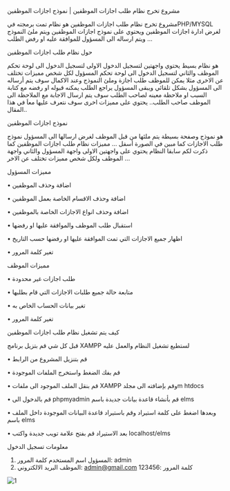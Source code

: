 مشروع تخرج نظام طلب اجازات الموظفين |  نموذج اجازات الموظفين

مشروع تخرج نظام طلب اجازات الموظفين هو نظام تمت برمجته فيPHP/MYSQL لغرض ادارة اجازات الموظفين ويحتوي على نموذج اجازات الموظفين ويتم ملئ النموذج ويتم ارساله الى المسؤول للموافقة عليه او رفض الطلب …

حول نظام طلب اجازات الموظفين

هو نظام بسيط يحتوي واجهتين لتسجيل الدخول الاولى لتسجيل الدخول الى لوحة تحكم الموظف والثاني لتسجيل الدخول الى لوحة تحكم المسؤول لكل شخص مميزات تختلف عن الاخرى مثلا يمكن للموظف طلب اجازة وملئ النموذج 
وعند الاكمال سوف يتم أرساله الى المسؤول بشكل تلقائي ويبقى المسؤول يراجع الطلب يمكنه قبوله او رفضه مع كتابة السبب او ملاحظة معينه لصاحب الطلب سوف يتم ارسال الاجابة
مع الملاحظة الى الموظف صاحب الطلب.. يحتوي على مميزات اخرى سوف نتعرف عليها معاَ في هذا المقال..


نموذج اجازات الموظفين

هو نموذج وصفحة بسيطة يتم ملئها من قبل الموظف لغرض ارسالها الى المسؤول نموذج طلب الاجازات كما مبين في الصورة أسفل …
مميزات نظام طلب اجازات الموظفين
كما ذكرت لكم سابقا النظام يحتوي على واجهتين الاولى واجهة المسؤول والثاني واجهة الموظف ولكل شخص مميزات تختلف عن الاخر …


مميزات المسؤول

•	اضافة وحذف الموظفين

•	اضافة وحذف الاقسام الخاصة بعمل الموظفين

•	اضافة وحذف انواع الاجازات الخاصة بالموظفين

•	استقبال طلب الموظف والموافقة عليها او رفضها

•	اظهار جميع الاجازات التي تمت الموافقة عليها او رفضها حسب التاريخ

•	تغير كلمة المرور

مميزات الموظف

•	طلب اجازات غير محدودة

•	متابعة حالة جميع طلبات الاجازات التي قام بطلبها

•	تغير بيانات الحساب الخاص به

•	تغير كلمة المرور


كيف يتم تشغيل نظام طلب اجازات الموظفين

قبل كل شي قم بتزيل برنامج XAMPP لستطيع تشغيل النظام والعمل عليه

•	قم بتنزيل المشروع من الرابط 

•	قم بفك الضغط واستخرج الملفات الموجودة

•	قم بنقل الملف الموجود الى ملفات XAMPP وقم بإضافته الى مجلدm htdocs

•	قم بالدخول الى phpmyadmin قم بأنشاء قاعدة بيانات جديدة باسم elms

•	وبعدها اضغط على كلمة استيراد وقم باستيراد قاعدة البيانات الموجودة داخل الملف باسم elms

•	بعد الاستيراد قم بفتح علامة تويب جديدة واكتب localhost/elms

معلومات تسجيل الدخول

1.	المسؤول
اسم المستخدم كلمة المرور: admin
2.	الموظف
البريد الالكتروني:  admin@gmail.com
كلمة المرور :123456

![1](https://github.com/Munir86/elms/assets/29251456/6924ff3b-719a-4b22-8aeb-788a27c8b5c1)







